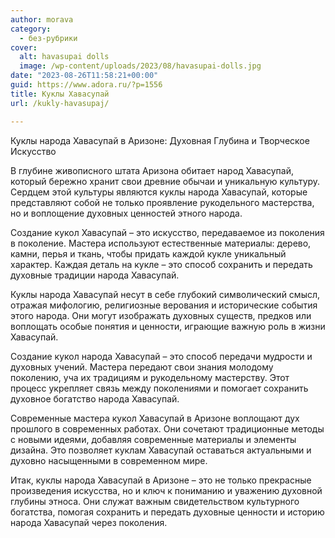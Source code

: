 ```yaml
---
author: morava
category:
  - без-рубрики
cover:
  alt: havasupai dolls
  image: /wp-content/uploads/2023/08/havasupai-dolls.jpg
date: "2023-08-26T11:58:21+00:00"
guid: https://www.adora.ru/?p=1556
title: Куклы Хавасупай
url: /kukly-havasupaj/

---
```

Куклы народа Хавасупай в Аризоне: Духовная Глубина и Творческое Искусство

В глубине живописного штата Аризона обитает народ Хавасупай, который бережно хранит свои древние обычаи и уникальную культуру. Сердцем этой культуры являются куклы народа Хавасупай, которые представляют собой не только проявление рукодельного мастерства, но и воплощение духовных ценностей этного народа.

Создание кукол Хавасупай – это искусство, передаваемое из поколения в поколение. Мастера используют естественные материалы: дерево, камни, перья и ткань, чтобы придать каждой кукле уникальный характер. Каждая деталь на кукле – это способ сохранить и передать духовные традиции народа Хавасупай.

Куклы народа Хавасупай несут в себе глубокий символический смысл, отражая мифологию, религиозные верования и исторические события этого народа. Они могут изображать духовных существ, предков или воплощать особые понятия и ценности, играющие важную роль в жизни Хавасупай.

Создание кукол народа Хавасупай – это способ передачи мудрости и духовных учений. Мастера передают свои знания молодому поколению, уча их традициям и рукодельному мастерству. Этот процесс укрепляет связь между поколениями и помогает сохранить духовное богатство народа Хавасупай.

Современные мастера кукол Хавасупай в Аризоне воплощают дух прошлого в современных работах. Они сочетают традиционные методы с новыми идеями, добавляя современные материалы и элементы дизайна. Это позволяет куклам Хавасупай оставаться актуальными и духовно насыщенными в современном мире.

Итак, куклы народа Хавасупай в Аризоне – это не только прекрасные произведения искусства, но и ключ к пониманию и уважению духовной глубины этноса. Они служат важным свидетельством культурного богатства, помогая сохранить и передать духовные ценности и историю народа Хавасупай через поколения.
